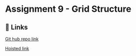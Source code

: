 # Assignment 9 - Grid Structure

## 🔗 Links
[Git hub repo link](https://github.com/manasa8910/gird-structure)

[Hoisted link](https://manasa8910.github.io/gird-structure/)

